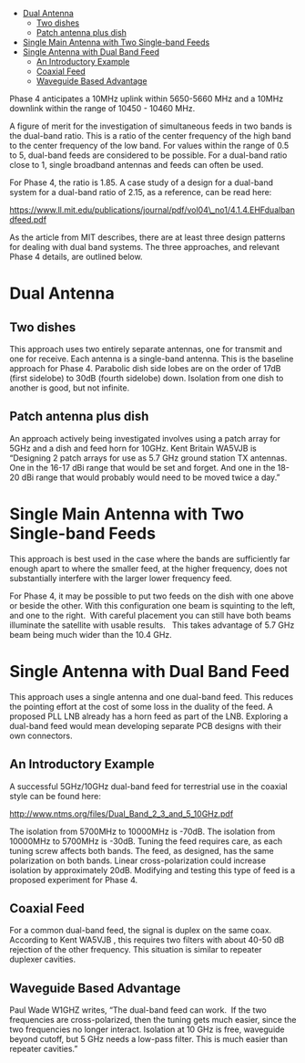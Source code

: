 -   [Dual Antenna](#dual-antenna)
    -   [Two dishes](#two-dishes)
    -   [Patch antenna plus dish](#patch-antenna-plus-dish)
-   [Single Main Antenna with Two Single-band
    Feeds](#single-main-antenna-with-two-single-band-feeds)
-   [Single Antenna with Dual Band
    Feed](#single-antenna-with-dual-band-feed)
    -   [An Introductory Example](#an-introductory-example)
    -   [Coaxial Feed](#coaxial-feed)
    -   [Waveguide Based Advantage](#waveguide-based-advantage)

Phase 4 anticipates a 10MHz uplink within 5650-5660 MHz and a 10MHz
downlink within the range of 10450 - 10460 MHz.

A figure of merit for the investigation of simultaneous feeds in two
bands is the dual-band ratio. This is a ratio of the center frequency of
the high band to the center frequency of the low band. For values within
the range of 0.5 to 5, dual-band feeds are considered to be possible.
For a dual-band ratio close to 1, single broadband antennas and feeds
can often be used.

For Phase 4, the ratio is 1.85. A case study of a design for a dual-band
system for a dual-band ratio of 2.15, as a reference, can be read here:

https://www.ll.mit.edu/publications/journal/pdf/vol04\_no1/4.1.4.EHFdualbandfeed.pdf

As the article from MIT describes, there are at least three design
patterns for dealing with dual band systems. The three approaches, and
relevant Phase 4 details, are outlined below.

Dual Antenna
============

Two dishes
----------

This approach uses two entirely separate antennas, one for transmit and
one for receive. Each antenna is a single-band antenna. This is the
baseline approach for Phase 4. Parabolic dish side lobes are on the
order of 17dB (first sidelobe) to 30dB (fourth sidelobe) down. Isolation
from one dish to another is good, but not infinite.

Patch antenna plus dish
-----------------------

An approach actively being investigated involves using a patch array for
5GHz and a dish and feed horn for 10GHz. Kent Britain WA5VJB is
“Designing 2 patch arrays for use as 5.7 GHz ground station TX antennas.
One in the 16-17 dBi range that would be set and forget. And one in the
18-20 dBi range that would probably would need to be moved twice a day.”

Single Main Antenna with Two Single-band Feeds
==============================================

This approach is best used in the case where the bands are sufficiently
far enough apart to where the smaller feed, at the higher frequency,
does not substantially interfere with the larger lower frequency feed.

For Phase 4, it may be possible to put two feeds on the dish with one
above or beside the other. With this configuration one beam is squinting
to the left, and one to the right.  With careful placement you can still
have both beams illuminate the satellite with usable results.   This
takes advantage of 5.7 GHz beam being much wider than the 10.4 GHz.

Single Antenna with Dual Band Feed
==================================

This approach uses a single antenna and one dual-band feed. This reduces
the pointing effort at the cost of some loss in the duality of the feed.
A proposed PLL LNB already has a horn feed as part of the LNB. Exploring
a dual-band feed would mean developing separate PCB designs with their
own connectors.

An Introductory Example
-----------------------

A successful 5GHz/10GHz dual-band feed for terrestrial use in the
coaxial style can be found here:

<http://www.ntms.org/files/Dual_Band_2_3_and_5_10GHz.pdf>

The isolation from 5700MHz to 10000MHz is -70dB. The isolation from
10000MHz to 5700MHz is -30dB. Tuning the feed requires care, as each
tuning screw affects both bands. The feed, as designed, has the same
polarization on both bands. Linear cross-polarization could increase
isolation by approximately 20dB. Modifying and testing this type of feed
is a proposed experiment for Phase 4.

Coaxial Feed
------------

For a common dual-band feed, the signal is duplex on the same coax.
According to Kent WA5VJB , this requires two filters with about 40-50 dB
rejection of the other frequency. This situation is similar to repeater
duplexer cavities.     

Waveguide Based Advantage
-------------------------

Paul Wade W1GHZ writes, “The dual-band feed can work.  If the two
frequencies are cross-polarized, then the tuning gets much easier, since
the two frequencies no longer interact. Isolation at 10 GHz is free,
waveguide beyond cutoff, but 5 GHz needs a low-pass filter. This is much
easier than repeater cavities.”
